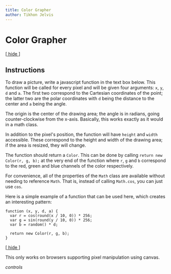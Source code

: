 ```yaml
---
title: Color Grapher
author: Tikhon Jelvis
---
```


<div id="container" class="content">

# Color Grapher

<div id="help">

<span class="hide">[<a href="#" class="hidehelp"> hide </a>]</span>

## Instructions

To draw a picture, write a javascript function in the text box below. This function will be called for every pixel and will be given four arguments: `x`, `y`, `d` and `a`. The first two correspond to the Cartesian coordinates of the point; the latter two are the polar coordinates with `d` being the distance to the center and `a` being the angle.

The origin is the center of the drawing area; the angle is in radians, going counter-clockwise from the x-axis. Basically, this works exactly as it would in a math class.

In addition to the pixel's position, the function will have `height` and `width` accessible. These correspond to the height and width of the drawing area; if the area is resized, they will change.

The function should return a `Color`. This can be done by calling `return new Color(r, g, b);` at the very end of the function where `r`, `g` and `b` correspond to the red, green and blue channels of the color respectively. 

For convenience, all of the properties of the `Math` class are available without needing to reference `Math`. That is, instead of calling `Math.cos`, you can just use `cos`.

Here is a simple example of a function that can be used here, which creates an interesting pattern: 

    function (x, y, d, a) {
      var r = cos(round(x / 10, 0)) * 256;
      var g = sin(round(y / 10, 0)) * 256;
      var b = random() * d;

      return new Color(r, g, b);
    }

</div>

[<a href="#" class="hidehelp"> hide </a>]

This only works on browsers supporting pixel manipulation using canvas.

$controls$

</div>